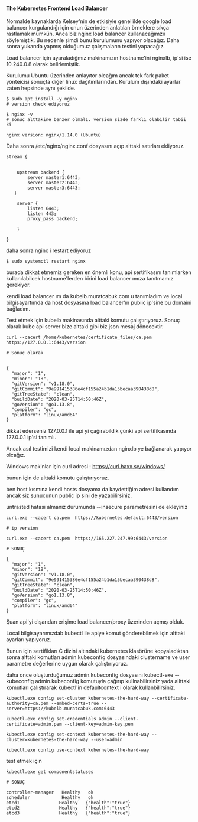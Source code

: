 

#### The Kubernetes Frontend Load Balancer

Normalde kaynaklarda Kelsey'nin de etkisiyle genellikle google load balancer kurgulandığı için onun üzerinden anlatılan örneklere sıkça rastlamak mümkün. Anca biz nginx load balancer kullanacağımzıı söylemiştik. Bu nedenle şimdi bunu kurulumunu yapıyor olacağız. Daha sonra yukarıda yapmış olduğumuz çalışmaların testini yapacağız.

Load balancer için ayaraladığmız makinamızın hostname'ini nginxlb, ip'si ise 10.240.0.8 olarak belirlemiştik.


Kurulumu Ubuntu üzerinden anlayıtor olcağım ancak tek fark paket yönteicisi sonuçta diğer linux dağıtımlarından. Kurulum dışındaki ayarlar zaten hepsinde aynı şekilde.

```
$ sudo apt install -y nginx
# version check ediyoruz

$ nginx -v
# sonuç alttakine benzer olmalı. version sizde farklı olabilir tabii ki

nginx version: nginx/1.14.0 (Ubuntu)

```

Daha sonra /etc/nginx/nginx.conf dosyasını açıp alttaki satırları ekliyoruz.

```
stream {


    upstream backend {
        server master1:6443;
        server master2:6443;
        server master3:6443;
   }

    server {
        listen 6443;
        listen 443;
        proxy_pass backend;

    }

}

```
daha sonra nginx i restart ediyoruz 

```
$ sudo systemctl restart nginx
```


burada dikkat etmemiz gereken en önemli konu, api sertifikasını tanımlarken kullanılabilcek hostname'lerden birini load balancer ımıza tanıtmamız gerekiyor. 

kendi load balancer ım da kubelb.muratcabuk.com u tanımladım ve local bilgisayartımda da host dosyasına load balancer'ın public ip'sine bu domaini bağladım.


Test etmek için kubelb makinasında alttaki komutu çalıştırıyoruz. Sonuç olarak kube api server bize alttaki gibi biz json mesaj dönecektir. 

```
curl --cacert /home/kubernetes/certificate_files/ca.pem  https://127.0.0.1:6443/version

# Sonuç olarak


{
  "major": "1",
  "minor": "18",
  "gitVersion": "v1.18.0",
  "gitCommit": "9e991415386e4cf155a24b1da15becaa390438d8",
  "gitTreeState": "clean",
  "buildDate": "2020-03-25T14:50:46Z",
  "goVersion": "go1.13.8",
  "compiler": "gc",
  "platform": "linux/amd64"
}

```

dikkat ederseniz 127.0.0.1 ile api yi çağırabildik çünki api sertifikasında 127.0.0.1 ip'si tanımlı.

Ancak asıl testimizi kendi local makinamızdan nginxlb ye bağlanarak yapıyor olcağız. 

Windows makinlar için curl adresi : https://curl.haxx.se/windows/

bunun için de alttaki komutu çalıştırıyoruz.

ben host kısmına kendi hosts dosyama da kaydettiğim adresi kullandım ancak siz sunucunun public ip sini de yazabilirsiniz.

untrasted hatası almanız durumunda --insecure parametresini de ekleyiniz


```
curl.exe --cacert ca.pem  https://kubernetes.default:6443/version

# ip version

curl.exe --cacert ca.pem  https://165.227.247.99:6443/version

# SONUÇ

{
  "major": "1",
  "minor": "18",
  "gitVersion": "v1.18.0",
  "gitCommit": "9e991415386e4cf155a24b1da15becaa390438d8",
  "gitTreeState": "clean",
  "buildDate": "2020-03-25T14:50:46Z",
  "goVersion": "go1.13.8",
  "compiler": "gc",
  "platform": "linux/amd64"
}

```


Şuan api'yi dışarıdan erişime load balancer/proxy üzerinden açmış olduk.


Local bilgisayarımızdab kubectl ile apiye komut gönderebilmek için alttaki ayarları yapıyoruz.

Bunun için sertifikları C dizini altındaki kubernetes klasörüne kopyaladıktan sonra alttaki komutları admin.kubeconfig dosyasındaki clustername ve user parametre değerlerine uygun olarak çalıştırıyoruz.


daha once oluşturduğumuz admin.kubeconfig dosyasını kubectl-exe --kubeconfig admin.kubeconfig komutuyla çağırıp kullnabilirsiniz yada allttaki komutları çalıştırarak kubectl'in defaultcontext i olarak kullanbilirsiniz.

```
kubectl.exe config set-cluster kubernetes-the-hard-way --certificate-authority=ca.pem --embed-certs=true --server=https://kubelb.muratcabuk.com:6443

kubectl.exe config set-credentials admin --client-certificate=admin.pem --client-key=admin-key.pem 

kubectl.exe config set-context kubernetes-the-hard-way --cluster=kubernetes-the-hard-way --user=admin

kubectl.exe config use-context kubernetes-the-hard-way
```

test etmek için 


```
kubectl.exe get componentstatuses

# SONUÇ

controller-manager   Healthy   ok
scheduler            Healthy   ok
etcd1               Healthy   {"health":"true"}
etcd2               Healthy   {"health":"true"}
etcd3               Healthy   {"health":"true"}
```